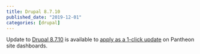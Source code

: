 ```yaml
---
title: Drupal 8.7.10
published_date: "2019-12-01"
categories: [drupal]
---
```

Update to [Drupal 8.7.10](https://www.drupal.org/project/drupal/releases/8.7.10) is available to [apply as a 1-click update](/core-updates) on Pantheon site dashboards.
